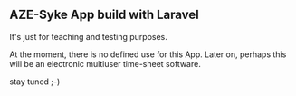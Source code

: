 ## AZE-Syke App build with Laravel

It's just for teaching and testing purposes.

At the moment, there is no defined use for this App.
Later on, perhaps this will be an electronic multiuser time-sheet software.

stay tuned ;-)
